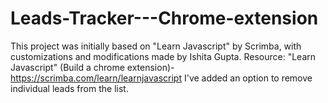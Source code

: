 # Leads-Tracker---Chrome-extension
This project was initially based on "Learn Javascript" by Scrimba, with customizations and modifications made by Ishita Gupta.
Resource: "Learn Javascript" (Build a chrome extension)-https://scrimba.com/learn/learnjavascript
I've added an option to remove individual leads from the list.

